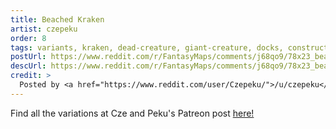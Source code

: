 ```yaml
---
title: Beached Kraken
artist: czepeku
order: 8
tags: variants, kraken, dead-creature, giant-creature, docks, construction, shore, variant:shipwreck, variant:sharks, variant:passage-of-time, variant:inside-giant-creature, variant:blood, variant:rain, variant:propless, variant:night, ocean, day, artist:czepeku
postUrl: https://www.reddit.com/r/FantasyMaps/comments/j68qo9/78x23_beached_kraken_battlemap/
descUrl: https://www.reddit.com/r/FantasyMaps/comments/j68qo9/78x23_beached_kraken_battlemap/g7wswg3/
credit: >
  Posted by <a href="https://www.reddit.com/user/Czepeku/">/u/czepeku</a> to <a href="https://www.reddit.com/r/FantasyMaps/">/r/FantasyMaps</a> in Oct, 2020. <br/> Please support the artist on <a href="https://www.patreon.com/czepeku/posts">Patreon</a> and follow them on <a href="https://twitter.com/czepeku">Twitter</a>, <a href="https://www.artstation.com/czepeku">ArtStation</a>
---
```

Find all the variations at Cze and Peku's Patreon post <a href="https://www.patreon.com/posts/beached-kraken-42128092" title="Beached Kraken on Czepeku's Patreon">here!</a>
